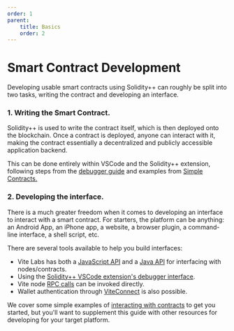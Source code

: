 ```yaml
---
order: 1
parent:
    title: Basics
    order: 2
---
```


# Smart Contract Development

Developing usable smart contracts using Solidity++ can roughly be split into two tasks, writing the contract and developing an interface.

### 1. Writing the Smart Contract.

Solidity++ is used to write the contract itself, which is then deployed onto the blockchain. Once a contract is deployed, anyone can interact with it, making the contract essentially a decentralized and publicly accessible application backend.

This can be done entirely within VSCode and the Solidity++ extension, following steps from the [debugger guide](./debugger/) and examples from [Simple Contracts.](./simple-contracts/)


### 2. Developing the interface.
There is a much greater freedom when it comes to developing an interface to interact with a smart contract. For starters, the platform can be anything: an Android App, an iPhone app, a website, a browser plugin, a command-line interface, a shell script, etc.

There are several tools available to help you build interfaces:
- Vite Labs has both a [JavaScript API](https://docs.vite.org/vite.js/) and a [Java API](https://docs.vite.org/vitej/) for interfacing with nodes/contracts.
- Using the [Solidity++ VSCode extension's debugger interface](./debugger/).
- Vite node [RPC calls](https://docs.vite.org/go-vite/contract/debug.html#create-contract) can be invoked directly.
- Wallet authentication through [ViteConnect](https://github.com/vitelabs/vite-connect-client) is also possible.

We cover some simple examples of [interacting with contracts](../tutorials/hello-world/) to get you started, but you'll want to supplement this guide with other resources for developing for your target platform.


<!--
## Extra

### 1. Writing the Smart Contract.

Solidity++ is used to write the contract itself, which is then then deployed onto the blockchain. Once a contract is deployed, anyone can interact with it, making the contract essentially a decentralized and publically accessible application backend. Due to the limits on computation power, smart contracts are usually relatively simple in design, and developing a prototype can take a short time. The real challenge is ensuring that a contract performs all calculations and accounting extremely carefully to avoid loss or theft of any funds managed by the contract.

A few important things to keep in mind:

- **Contract address**
<br> When deploying your contract, you'll want to record the contract address. Even if multiple contracts are deployed with the same code, they store. For example, if you make a contract to handle crowdfunding donations, it's critical that donors know *your* contract's address.

- **Source code**
<br> You will want to make sure you keep a copy of the exact version of the source code used for each contract deployment. Moreover, any contract intended for public use should have the source code published. This allows the contract to be **verified** by comparing the on-chain code to the output generated by compiling the source. 

- **ABI specification**
<br>  

- **Contract Code**
<br>

- **Offchain Code**
<br> "offchain code" Any interface that calls 

- **Formal Verification**
<br> When your

Proof of compilation.



### 2. Developing the interface.

There is a much greater freedom when it comes to developing an interface to interact with a smart contract.

This allows you to write a Android App, an iPhone app, a Website, a browser plugin, a command-line interface, a sophisticated curl script. You name it!
 also directly interact with nodes through RPC

Vite Labs has both a JavaScript API and a [Java API]() for interacting with
[ViteConnect]


Hosting
-->
